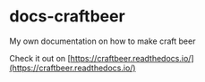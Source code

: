 # docs-craftbeer
My own documentation on how to make craft beer

Check it out on [https://craftbeer.readthedocs.io/](https://craftbeer.readthedocs.io/)
